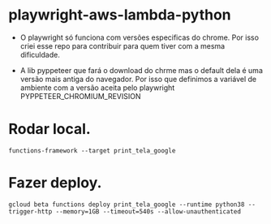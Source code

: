 # playwright-aws-lambda-python

- O playwright só funciona com versões especificas do chrome. Por isso criei esse repo para contribuir para quem tiver com a mesma dificuldade.

- A lib pyppeteer que fará o download do chrme mas o default dela é uma versão mais antiga do navegador.
Por isso que definimos a variável de ambiente com a versão aceita pelo playwright PYPPETEER_CHROMIUM_REVISION 

# Rodar local.
```
functions-framework --target print_tela_google
```
# Fazer deploy.
```
gcloud beta functions deploy print_tela_google --runtime python38 --trigger-http --memory=1GB --timeout=540s --allow-unauthenticated
```
